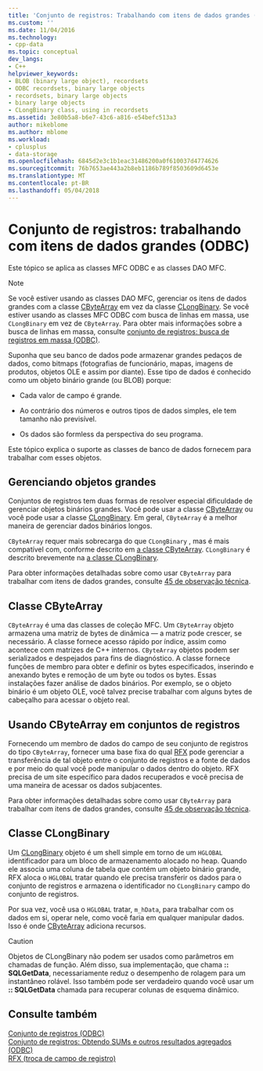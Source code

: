 ```yaml
---
title: 'Conjunto de registros: Trabalhando com itens de dados grandes (ODBC) | Microsoft Docs'
ms.custom: ''
ms.date: 11/04/2016
ms.technology:
- cpp-data
ms.topic: conceptual
dev_langs:
- C++
helpviewer_keywords:
- BLOB (binary large object), recordsets
- ODBC recordsets, binary large objects
- recordsets, binary large objects
- binary large objects
- CLongBinary class, using in recordsets
ms.assetid: 3e80b5a8-b6e7-43c6-a816-e54befc513a3
author: mikeblome
ms.author: mblome
ms.workload:
- cplusplus
- data-storage
ms.openlocfilehash: 6845d2e3c1b1eac31486200a0f610037d4774626
ms.sourcegitcommit: 76b7653ae443a2b8eb1186b789f8503609d6453e
ms.translationtype: MT
ms.contentlocale: pt-BR
ms.lasthandoff: 05/04/2018
---
```

# <a name="recordset-working-with-large-data-items-odbc"></a>Conjunto de registros: trabalhando com itens de dados grandes (ODBC)
Este tópico se aplica as classes MFC ODBC e as classes DAO MFC.  
  
> [!NOTE]
>  Se você estiver usando as classes DAO MFC, gerenciar os itens de dados grandes com a classe [CByteArray](../../mfc/reference/cbytearray-class.md) em vez da classe [CLongBinary](../../mfc/reference/clongbinary-class.md). Se você estiver usando as classes MFC ODBC com busca de linhas em massa, use `CLongBinary` em vez de `CByteArray`. Para obter mais informações sobre a busca de linhas em massa, consulte [conjunto de registros: busca de registros em massa (ODBC)](../../data/odbc/recordset-fetching-records-in-bulk-odbc.md).  
  
 Suponha que seu banco de dados pode armazenar grandes pedaços de dados, como bitmaps (fotografias de funcionário, mapas, imagens de produtos, objetos OLE e assim por diante). Esse tipo de dados é conhecido como um objeto binário grande (ou BLOB) porque:  
  
-   Cada valor de campo é grande.  
  
-   Ao contrário dos números e outros tipos de dados simples, ele tem tamanho não previsível.  
  
-   Os dados são formless da perspectiva do seu programa.  
  
 Este tópico explica o suporte as classes de banco de dados fornecem para trabalhar com esses objetos.  
  
##  <a name="_core_managing_large_objects"></a> Gerenciando objetos grandes  
 Conjuntos de registros tem duas formas de resolver especial dificuldade de gerenciar objetos binários grandes. Você pode usar a classe [CByteArray](../../mfc/reference/cbytearray-class.md) ou você pode usar a classe [CLongBinary](../../mfc/reference/clongbinary-class.md). Em geral, `CByteArray` é a melhor maneira de gerenciar dados binários longos.  
  
 `CByteArray` requer mais sobrecarga do que `CLongBinary` , mas é mais compatível com, conforme descrito em [a classe CByteArray](#_core_the_cbytearray_class). `CLongBinary` é descrito brevemente na [a classe CLongBinary](#_core_the_clongbinary_class).  
  
 Para obter informações detalhadas sobre como usar `CByteArray` para trabalhar com itens de dados grandes, consulte [45 de observação técnica](../../mfc/tn045-mfc-database-support-for-long-varchar-varbinary.md).  
  
##  <a name="_core_the_cbytearray_class"></a> Classe CByteArray  
 `CByteArray` é uma das classes de coleção MFC. Um `CByteArray` objeto armazena uma matriz de bytes de dinâmica — a matriz pode crescer, se necessário. A classe fornece acesso rápido por índice, assim como acontece com matrizes de C++ internos. `CByteArray` objetos podem ser serializados e despejados para fins de diagnóstico. A classe fornece funções de membro para obter e definir os bytes especificados, inserindo e anexando bytes e remoção de um byte ou todos os bytes. Essas instalações fazer análise de dados binários. Por exemplo, se o objeto binário é um objeto OLE, você talvez precise trabalhar com alguns bytes de cabeçalho para acessar o objeto real.  
  
##  <a name="_core_using_cbytearray_in_recordsets"></a> Usando CByteArray em conjuntos de registros  
 Fornecendo um membro de dados do campo de seu conjunto de registros do tipo `CByteArray`, fornecer uma base fixa do qual [RFX](../../data/odbc/record-field-exchange-rfx.md) pode gerenciar a transferência de tal objeto entre o conjunto de registros e a fonte de dados e por meio do qual você pode manipular o dados dentro do objeto. RFX precisa de um site específico para dados recuperados e você precisa de uma maneira de acessar os dados subjacentes.  
  
 Para obter informações detalhadas sobre como usar `CByteArray` para trabalhar com itens de dados grandes, consulte [45 de observação técnica](../../mfc/tn045-mfc-database-support-for-long-varchar-varbinary.md).  
  
##  <a name="_core_the_clongbinary_class"></a> Classe CLongBinary  
 Um [CLongBinary](../../mfc/reference/clongbinary-class.md) objeto é um shell simple em torno de um `HGLOBAL` identificador para um bloco de armazenamento alocado no heap. Quando ele associa uma coluna de tabela que contém um objeto binário grande, RFX aloca o `HGLOBAL` tratar quando ele precisa transferir os dados para o conjunto de registros e armazena o identificador no `CLongBinary` campo do conjunto de registros.  
  
 Por sua vez, você usa o `HGLOBAL` tratar, `m_hData`, para trabalhar com os dados em si, operar nele, como você faria em qualquer manipular dados. Isso é onde [CByteArray](../../mfc/reference/cbytearray-class.md) adiciona recursos.  
  
> [!CAUTION]
>  Objetos de CLongBinary não podem ser usados como parâmetros em chamadas de função. Além disso, sua implementação, que chama **:: SQLGetData**, necessariamente reduz o desempenho de rolagem para um instantâneo rolável. Isso também pode ser verdadeiro quando você usar um **:: SQLGetData** chamada para recuperar colunas de esquema dinâmico.  
  
## <a name="see-also"></a>Consulte também  
 [Conjunto de registros (ODBC)](../../data/odbc/recordset-odbc.md)   
 [Conjunto de registros: Obtendo SUMs e outros resultados agregados (ODBC)](../../data/odbc/recordset-obtaining-sums-and-other-aggregate-results-odbc.md)   
 [RFX (troca de campo de registro)](../../data/odbc/record-field-exchange-rfx.md)